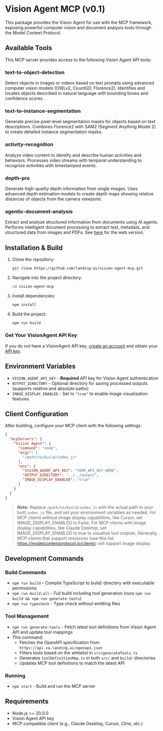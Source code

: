 # Vision Agent MCP (v0.1)

This package provides the Vision Agent for use with the MCP framework, exposing powerful computer vision and document analysis tools through the Model Context Protocol.

## Available Tools

This MCP server provides access to the following Vision Agent API tools:

### **text-to-object-detection**
Detect objects in images or videos based on text prompts using advanced computer vision models (OWLv2, CountGD, Florence2). Identifies and locates objects described in natural language with bounding boxes and confidence scores.

### **text-to-instance-segmentation**
Generate precise pixel-level segmentation masks for objects based on text descriptions. Combines Florence2 with SAM2 (Segment Anything Model 2) to create detailed instance segmentation masks.

### **activity-recognition**
Analyze video content to identify and describe human activities and behaviors. Processes video streams with temporal understanding to recognize activities with timestamped events.

### **depth-pro**
Generate high-quality depth information from single images. Uses advanced depth estimation models to create depth maps showing relative distances of objects from the camera viewpoint.

### **agentic-document-analysis**
Extract and analyze structured information from documents using AI agents. Performs intelligent document processing to extract text, metadata, and structured data from images and PDFs. See [here](https://va.landing.ai/demo/doc-extraction) for the web version.

## Installation & Build

1. Clone the repository:

   ```bash
   git clone https://github.com/landing-ai/vision-agent-mcp.git
   ```

2. Navigate into the project directory:

   ```bash
   cd vision-agent-mcp
   ```

3. Install dependencies:

   ```bash
   npm install
   ```

4. Build the project:

   ```bash
   npm run build
   ```

### Get Your VisionAgent API Key
If you do not have a VisionAgent API key, [create an account](https://va.landing.ai/home) and obtain your [API key](https://va.landing.ai/settings/api-key).

## Environment Variables

- `VISION_AGENT_API_KEY` - **Required** API key for Vision Agent authentication
- `OUTPUT_DIRECTORY` - Optional directory for saving processed outputs (supports relative and absolute paths)
- `IMAGE_DISPLAY_ENABLED` - Set to `"true"` to enable image visualization features

## Client Configuration

After building, configure your MCP client with the following settings:

```json
{
  "mcpServers": {
    "Vision Agent": {
      "command": "node",
      "args": [
        "/path/to/build/index.js"
      ],
      "env": {
        "VISION_AGENT_API_KEY": "YOUR_API_KEY_HERE",
        "OUTPUT_DIRECTORY": "../../output",
        "IMAGE_DISPLAY_ENABLED": "true"
      }
    }
  }
}
```

> **Note:** Replace `/path/to/build/index.js` with the actual path to your built `index.js` file, and set your environment variables as needed. For MCP clients without image display capabilities, like Cursor, set IMAGE_DISPLAY_ENABLED to False. For MCP clients with image display capabilities, like Claude Desktop, set IMAGE_DISPLAY_ENABLED to true to visualize tool outputs. Generally, MCP clients that support resources (see this list: https://modelcontextprotocol.io/clients) will support image display.

## Development Commands

### Build Commands
- `npm run build` - Compile TypeScript to build/ directory with executable permissions
- `npm run build:all` - Full build including tool generation (runs `npm run build && npm run generate-tools`)
- `npm run typecheck` - Type check without emitting files

### Tool Management
- `npm run generate-tools` - Fetch latest tool definitions from Vision Agent API and update tool mappings
- This command:
  - Fetches the OpenAPI specification from `https://api.va.landing.ai/openapi.json`
  - Filters tools based on the whitelist in `src/generateTools.ts`
  - Generates `toolDefinitionMap.ts` in both `src/` and `build/` directories
  - Updates MCP tool definitions to match the latest API

### Running
- `npm start` - Build and run the MCP server

## Requirements

- Node.js >= 20.0.0
- Vision Agent API key
- MCP-compatible client (e.g., Claude Desktop, Cursor, Cline, etc.)